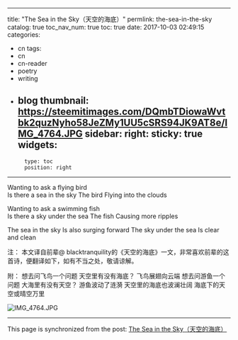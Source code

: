 
---
title: "The Sea in the Sky（天空的海底）"
permlink: the-sea-in-the-sky
catalog: true
toc_nav_num: true
toc: true
date: 2017-10-03 02:49:15
categories:
- cn
tags:
- cn
- cn-reader
- poetry
- writing
- blog
thumbnail: https://steemitimages.com/DQmbTDiowaWvtbk2quzNyho58JeZMy1UU5cSRS94JK9AT8e/IMG_4764.JPG
sidebar:
    right:
        sticky: true
widgets:
    -
        type: toc
        position: right
---


Wanting to ask a flying bird  
Is there a sea in the sky
The bird 
Flying into the clouds

Wanting to ask a swimming fish  
Is there a sky under the sea
The fish 
Causing more ripples

The sea in the sky 
Is also surging forward
The sky under the sea
Is clear and clean

注：
本文译自前辈@ blacktranquility的《天空的海底》一文，非常喜欢前辈的这首诗，便翻译如下，如有不当之处，敬请谅解。

附：
想去问飞鸟一个问题
天空里有没有海底？
飞鸟展翅向云端
想去问游鱼一个问题
大海里有没有天空？
游鱼波动了涟漪
天空里的海底也波澜壮阔
海底下的天空或晴空万里

![IMG_4764.JPG](https://steemitimages.com/DQmbTDiowaWvtbk2quzNyho58JeZMy1UU5cSRS94JK9AT8e/IMG_4764.JPG)

- - -

This page is synchronized from the post: [The Sea in the Sky（天空的海底）](https://steemit.com/@bring/the-sea-in-the-sky)
